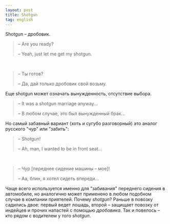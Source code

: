```yaml
---
layout: post
title: Shotgun
tag: english
---
```

Shotgun – дробовик.

> – Are you ready?
>
> – Yeah, just let me get my shotgun.

&nbsp;

> – Ты готов?
>
> – Да, дай только дробовик свой возьму.

Еще shotgun может означать вынужденность, отсутствие выбора.

> – It was a shotgun marriage anyway...
>
> – В любом случае, это был вынужденный брак...

Но самый забавный вариант (хоть и сугубо разговорный) это аналог русского "чур" или "забить":

> – Shotgun!
>
> – Ah, man, I wanted to be in front seat...

&nbsp;

> – Чур [переднее сидение машины – мое]!
>
> – Аа, блин, я хотел сидеть впереди...

Чаще всего используется именно для "забивания" переднего сидения в автомобиле, но аналогично может применено в любом подобном случае в компании приятелей. Почему _shotgun_? Раньше в повозку садились двое: первый ведет лошадь, второй – защищает повозку от индейцев и прочих напастей с помощью _дробовика_. Так и повелось – кто рядом с водителем у того _shotgun_.
